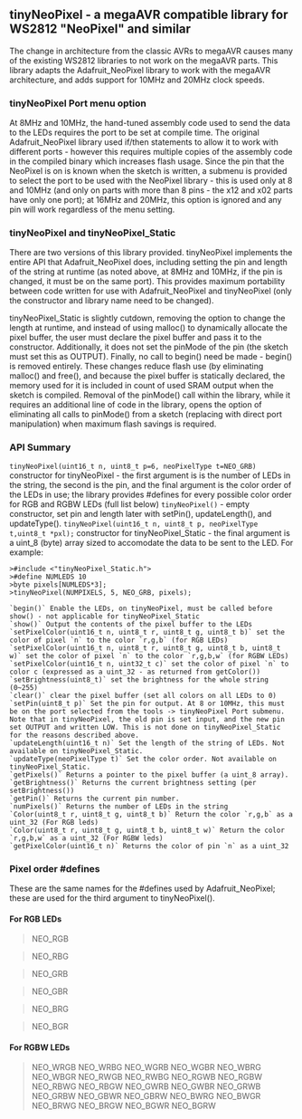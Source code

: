 ## tinyNeoPixel - a megaAVR compatible library for WS2812 "NeoPixel" and similar

The change in architecture from the classic AVRs to megaAVR causes many of the existing WS2812 libraries to not work on the megaAVR parts. This library adapts the Adafruit_NeoPixel library to work with the megaAVR architecture, and adds support for 10MHz and 20MHz clock speeds. 

### tinyNeoPixel Port menu option
At 8MHz and 10MHz, the hand-tuned assembly code used to send the data to the LEDs requires the port to be set at compile time. The original Adafruit_NeoPixel library used if/then statements to allow it to work with different ports - however this requires multiple copies of the assembly code in the compiled binary which increases flash usage. Since the pin that the NeoPixel is on is known when the sketch is written, a submenu is provided to select the port to be used with the NeoPixel library - this is used only at 8 and 10MHz (and only on parts with more than 8 pins - the x12 and x02 parts have only one port); at 16MHz and 20MHz, this option is ignored and any pin will work regardless of the menu setting. 

### tinyNeoPixel and tinyNeoPixel_Static
There are two versions of this library provided. tinyNeoPixel implements the entire API that Adafruit_NeoPixel does, including setting the pin and length of the string at runtime (as noted above, at 8MHz and 10MHz, if the pin is changed, it must be on the same port). This provides maximum portability between code written for use with Adafruit_NeoPixel and tinyNeoPixel (only the constructor and library name need to be changed). 

tinyNeoPixel_Static is slightly cutdown, removing the option to change the length at runtime, and instead of using malloc() to dynamically allocate the pixel buffer, the user must declare the pixel buffer and pass it to the constructor. Additionally, it does not set the pinMode of the pin (the sketch must set this as OUTPUT). Finally, no call to begin() need be made - begin() is removed entirely. These changes reduce flash use (by eliminating malloc() and free(), and because the pixel buffer is statically declared, the memory used for it is included in count of used SRAM output when the sketch is compiled. Removal of the pinMode() call within the library, while it requires an additional line of code in the library, opens the option of eliminating all calls to pinMode() from a sketch (replacing with direct port manipulation) when maximum flash savings is required. 

### API Summary


`tinyNeoPixel(uint16_t n, uint8_t p=6, neoPixelType t=NEO_GRB)` constructor for tinyNeoPixel - the first argument is is the number of LEDs in the string, the second is the pin, and the final argument is the color order of the LEDs in use; the library provides #defines for every possible color order for RGB and RGBW LEDs (full list below)
    `tinyNeoPixel()` - empty constructor, set pin and length later with setPin(), updateLength(), and updateType(). 
    `tinyNeoPixel(uint16_t n, uint8_t p, neoPixelType t,uint8_t *pxl);` constructor for tinyNeoPixel_Static - the final argument is a uint_8 (byte) array sized to accomodate the data to be sent to the LED. For example: 
    
    >#include <"tinyNeoPixel_Static.h">
    >#define NUMLEDS 10 
    >byte pixels[NUMLEDS*3];
    >tinyNeoPixel(NUMPIXELS, 5, NEO_GRB, pixels);
    
    `begin()` Enable the LEDs, on tinyNeoPixel, must be called before show() - not applicable for tinyNeoPixel_Static
    `show()` Output the contents of the pixel buffer to the LEDs
    `setPixelColor(uint16_t n, uint8_t r, uint8_t g, uint8_t b)` set the color of pixel `n` to the color `r,g,b` (for RGB LEDs)
    `setPixelColor(uint16_t n, uint8_t r, uint8_t g, uint8_t b, uint8_t w)` set the color of pixel `n` to the color `r,g,b,w` (for RGBW LEDs)
    `setPixelColor(uint16_t n, uint32_t c)` set the color of pixel `n` to color c (expressed as a uint_32 - as returned from getColor())
    `setBrightness(uint8_t)` set the brightness for the whole string (0~255)
    `clear()` clear the pixel buffer (set all colors on all LEDs to 0)
    `setPin(uint8_t p)` Set the pin for output. At 8 or 10MHz, this must be on the port selected from the tools -> tinyNeoPixel Port submenu. Note that in tinyNeoPixel, the old pin is set input, and the new pin set OUTPUT and written LOW. This is not done on tinyNeoPixel_Static for the reasons described above. 
    `updateLength(uint16_t n)` Set the length of the string of LEDs. Not available on tinyNeoPixel_Static. 
    `updateType(neoPixelType t)` Set the color order. Not available on tinyNeoPixel_Static. 
    `getPixels()` Returns a pointer to the pixel buffer (a uint_8 array). 
    `getBrightness()` Returns the current brightness setting (per setBrightness())
    `getPin()` Returns the current pin number. 
    `numPixels()` Returns the number of LEDs in the string
    `Color(uint8_t r, uint8_t g, uint8_t b)` Return the color `r,g,b` as a uint_32 (For RGB leds)
    `Color(uint8_t r, uint8_t g, uint8_t b, uint8_t w)` Return the color `r,g,b,w` as a uint_32 (For RGBW leds)
    `getPixelColor(uint16_t n)` Returns the color of pin `n` as a uint_32
    
### Pixel order #defines
These are the same names for the #defines used by Adafruit_NeoPixel; these are used for the third argument to tinyNeoPixel(). 

#### For RGB LEDs
>NEO_RGB

>NEO_RBG

>NEO_GRB

>NEO_GBR

>NEO_BRG

>NEO_BGR

#### For RGBW LEDs
>NEO_WRGB
>NEO_WRBG
>NEO_WGRB
>NEO_WGBR
>NEO_WBRG
>NEO_WBGR
>NEO_RWGB
>NEO_RWBG
>NEO_RGWB
>NEO_RGBW
>NEO_RBWG
>NEO_RBGW
>NEO_GWRB
>NEO_GWBR
>NEO_GRWB
>NEO_GRBW
>NEO_GBWR
>NEO_GBRW
>NEO_BWRG
>NEO_BWGR
>NEO_BRWG
>NEO_BRGW
>NEO_BGWR
>NEO_BGRW
